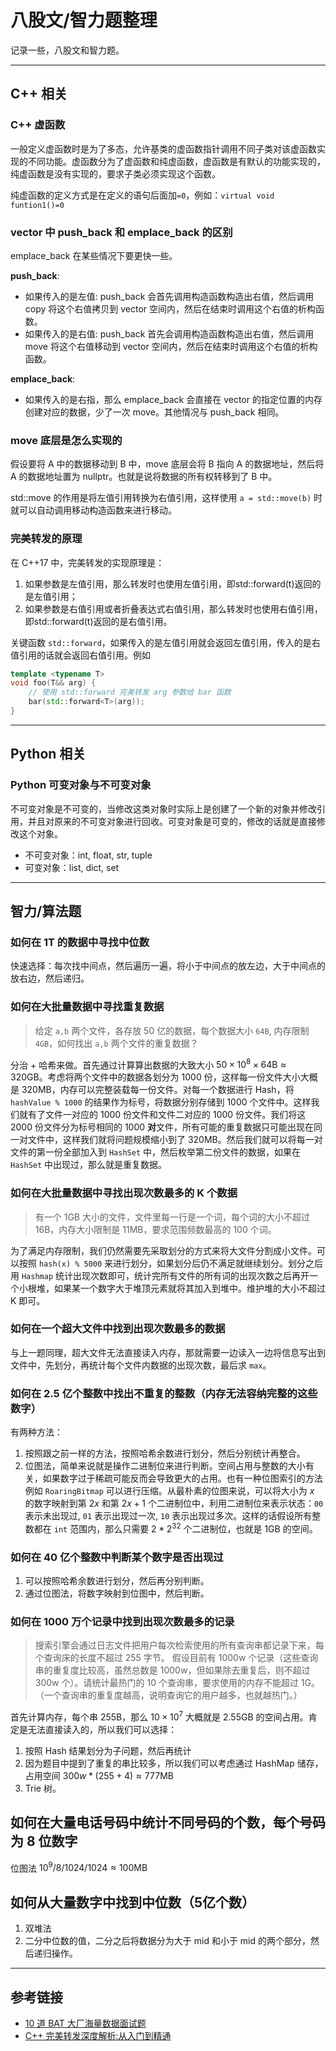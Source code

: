 
# 八股文/智力题整理

记录一些，八股文和智力题。

---

## C++ 相关

### C++ 虚函数

一般定义虚函数时是为了多态，允许基类的虚函数指针调用不同子类对该虚函数实现的不同功能。虚函数分为了虚函数和纯虚函数，虚函数是有默认的功能实现的，纯虚函数是没有实现的，要求子类必须实现这个函数。

纯虚函数的定义方式是在定义的语句后面加`=0`，例如：`virtual void funtion1()=0`

### vector 中 push_back 和 emplace_back 的区别

emplace_back 在某些情况下要更快一些。

**push_back**:

- 如果传入的是左值: push_back 会首先调用构造函数构造出右值，然后调用 copy 将这个右值拷贝到 vector 空间内，然后在结束时调用这个右值的析构函数。
- 如果传入的是右值: push_back 首先会调用构造函数构造出右值，然后调用 move 将这个右值移动到 vector 空间内，然后在结束时调用这个右值的析构函数。

**emplace_back**:

- 如果传入的是右指，那么 emplace_back 会直接在 vector 的指定位置的内存创建对应的数据，少了一次 move。其他情况与 push_back 相同。

### move 底层是怎么实现的

假设要将 A 中的数据移动到 B 中，move 底层会将 B 指向 A 的数据地址，然后将 A 的数据地址置为 nullptr。也就是说将数据的所有权转移到了 B 中。

std::move 的作用是将左值引用转换为右值引用，这样使用 `a = std::move(b)` 时就可以自动调用移动构造函数来进行移动。

### 完美转发的原理

在 C++17 中，完美转发的实现原理是：

1. 如果参数是左值引用，那么转发时也使用左值引用，即std::forward(t)返回的是左值引用；
2. 如果参数是右值引用或者折叠表达式右值引用，那么转发时也使用右值引用，即std::forward(t)返回的是右值引用。

关键函数 `std::forward`，如果传入的是左值引用就会返回左值引用，传入的是右值引用的话就会返回右值引用。例如

```cpp
template <typename T>
void foo(T&& arg) {
    // 使用 std::forward 完美转发 arg 参数给 bar 函数
    bar(std::forward<T>(arg));
}
```

---

## Python 相关

### Python 可变对象与不可变对象

不可变对象是不可变的，当修改这类对象时实际上是创建了一个新的对象并修改引用，并且对原来的不可变对象进行回收。可变对象是可变的，修改的话就是直接修改这个对象。

- 不可变对象：int, float, str, tuple
- 可变对象：list, dict, set

---

## 智力/算法题

### 如何在 1T 的数据中寻找中位数

快速选择：每次找中间点，然后遍历一遍，将小于中间点的放左边，大于中间点的放右边，然后递归。

### 如何在大批量数据中寻找重复数据

> 给定 `a,b` 两个文件，各存放 $50$ 亿的数据，每个数据大小 `64B`, 内存限制 `4GB`，如何找出 `a,b` 两个文件的重复数据？

分治 + 哈希来做。首先通过计算算出数据的大致大小 $50 \times 10^8 \times 64\text{B} \approx 320\text{GB}$。考虑将两个文件中的数据各划分为 $1000$ 份，这样每一份文件大小大概是 $320\text{MB}$，内存可以完整装载每一份文件。对每一个数据进行 Hash，将 `hashValue % 1000` 的结果作为标号，将数据分别存储到 $1000$ 个文件中。这样我们就有了文件一对应的 $1000$ 份文件和文件二对应的 $1000$ 份文件。我们将这 $2000$ 份文件分为标号相同的 $1000$ **对**文件，所有可能的重复数据只可能出现在同一对文件中，这样我们就将问题规模缩小到了 $320\text{MB}$。然后我们就可以将每一对文件的第一份全部加入到 `HashSet` 中，然后枚举第二份文件的数据，如果在 `HashSet` 中出现过，那么就是重复数据。

### 如何在大批量数据中寻找出现次数最多的 K 个数据

> 有一个 $1\text{GB}$ 大小的文件，文件里每一行是一个词，每个词的大小不超过 $16\text{B}$，内存大小限制是 $1\text{1MB}$，要求范围频数最高的 $100$ 个词。

为了满足内存限制，我们仍然需要先采取划分的方式来将大文件分割成小文件。可以按照 `hash(x) % 5000` 来进行划分，如果划分后仍不满足就继续划分。划分之后用 `Hashmap` 统计出现次数即可，统计完所有文件的所有词的出现次数之后再开一个小根堆，如果某一个数字大于堆顶元素就将其加入到堆中。维护堆的大小不超过 K 即可。

### 如何在一个超大文件中找到出现次数最多的数据

与上一题同理，超大文件无法直接读入内存，那就需要一边读入一边将信息写出到文件中，先划分，再统计每个文件内数据的出现次数，最后求 `max`。

### 如何在 2.5 亿个整数中找出不重复的整数（内存无法容纳完整的这些数字）

有两种方法：

1. 按照跟之前一样的方法，按照哈希余数进行划分，然后分别统计再整合。
2. 位图法，简单来说就是操作二进制位来进行判断。空间占用与整数的大小有关，如果数字过于稀疏可能反而会导致更大的占用。也有一种位图索引的方法例如 `RoaringBitmap` 可以进行压缩。从最朴素的位图来说，可以将大小为 $x$ 的数字映射到第 $2x$ 和第 $2x+1$ 个二进制位中，利用二进制位来表示状态：`00` 表示未出现过, `01` 表示出现过一次, `10` 表示出现过多次。这样的话假设所有整数都在 `int` 范围内，那么只需要 $2*2^{32}$ 个二进制位，也就是 $1\text{GB}$ 的空间。

### 如何在 40 亿个整数中判断某个数字是否出现过

1. 可以按照哈希余数进行划分，然后再分别判断。
2. 通过位图法，将数字映射到位图中，然后判断。

### 如何在 1000 万个记录中找到出现次数最多的记录

> 搜索引擎会通过日志文件把用户每次检索使用的所有查询串都记录下来，每个查询床的长度不超过 255 字节。
> 假设目前有 1000w 个记录（这些查询串的重复度比较高，虽然总数是 1000w，但如果除去重复后，则不超过 300w 个）。请统计最热门的 10 个查询串，要求使用的内存不能超过 1G。（一个查询串的重复度越高，说明查询它的用户越多，也就越热门。）

首先计算内存，每个串 $255\text{B}$，那么 $10 \times 10^7$ 大概就是 $2.55\text{GB}$ 的空间占用。肯定是无法直接读入的，所以我们可以选择：

1. 按照 Hash 结果划分为子问题，然后再统计
2. 因为题目中提到了重复的串比较多，所以我们可以考虑通过 HashMap 储存，占用空间 $300w*(255+4)\approx 777\text{MB}$
3. Trie 树。

## 如何在大量电话号码中统计不同号码的个数，每个号码为 8 位数字

位图法 $10^9 / 8 / 1024 / 1024 \approx 100\text{MB}$

## 如何从大量数字中找到中位数（5亿个数）

1. 双堆法
2. 二分中位数的值，二分之后将数据分为大于 mid 和小于 mid 的两个部分，然后递归操作。

---

## 参考链接

- [10 道 BAT 大厂海量数据面试题](https://cloud.tencent.com/developer/article/1550063)
- [C++ 完美转发深度解析:从入门到精通](https://developer.aliyun.com/article/1463199)
